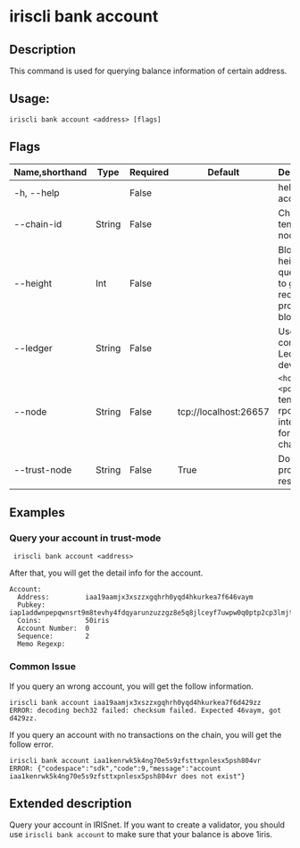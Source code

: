 # iriscli bank account

## Description

This command is used for querying balance information of certain address.

## Usage:

```
iriscli bank account <address> [flags]
```

## Flags

| Name,shorthand | Type   | Required | Default               | Description                                                  |
| -------------- | ------ | -------- | --------------------- | ------------------------------------------------------------ |
| -h, --help     |        | False    |                       | help for account                                             |
| --chain-id     | String | False    |                       | Chain ID of tendermint node                                  |
| --height       | Int    | False    |                       | Block height to query, omit to get most recent provable block|
| --ledger       | String | False    |                       | Use a connected Ledger device                                |
| --node         | String | False    | tcp://localhost:26657 | `<host>:<port>`to tendermint rpc interface for this chain    |
| --trust-node   | String | False    | True                  | Don't verify proofs for responses                            |


## Examples

### Query your account in trust-mode

```
 iriscli bank account <address>
```

After that, you will get the detail info for the account.
```
Account:
  Address:         iaa19aamjx3xszzxgqhrh0yqd4hkurkea7f646vaym
  Pubkey:          iap1addwnpepqwnsrt9m8tevhy4fdqyarunzuzzgz8e5q8jlceyf7uwpw0q0ptp2cp3lmjt
  Coins:           50iris
  Account Number:  0
  Sequence:        2
  Memo Regexp:
```

### Common Issue

If you query an wrong account, you will get the follow information.
```
iriscli bank account iaa19aamjx3xszzxgqhrh0yqd4hkurkea7f6d429zz
ERROR: decoding bech32 failed: checksum failed. Expected 46vaym, got d429zz.
```

If you query an account with no transactions on the chain, you will get the follow error. 
```
iriscli bank account iaa1kenrwk5k4ng70e5s9zfsttxpnlesx5psh804vr
ERROR: {"codespace":"sdk","code":9,"message":"account iaa1kenrwk5k4ng70e5s9zfsttxpnlesx5psh804vr does not exist"}
```


## Extended description

Query your account in IRISnet. If you want to create a validator, you should use `iriscli bank account` to make sure that your balance is above 1iris.


​           
